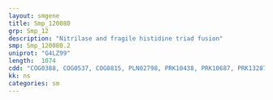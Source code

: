 ```yaml
---
layout: smgene
title: Smp_120080
grp: Smp_12
description: "Nitrilase and fragile histidine triad fusion"
smp: Smp_120080.2
uniprot: "G4LZ99"
length:  1074
cdd: "COG0388, COG0537, COG0815, PLN02798, PRK10438, PRK10687, PRK13287, TIGR03381, cd01275, cd07572, cl00228, cl11424, pfam00795, pfam01230"
kk: ns
categories: sm
---
```

